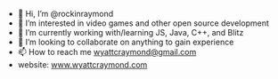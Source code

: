 - 👋 Hi, I’m @rockinraymond
- 👀 I’m interested in video games and other open source development
- 🌱 I’m currently working with/learning JS, Java, C++, and Blitz
- 💞️ I’m looking to collaborate on anything to gain experience
- 📫 How to reach me wyattcraymond@gmail.com
- website: www.wyattcraymond.com 

<!---
rockinraymond/rockinraymond is a ✨ special ✨ repository because its `README.md` (this file) appears on your GitHub profile.
You can click the Preview link to take a look at your changes.
--->
